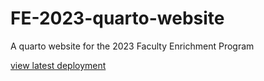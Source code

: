 # FE-2023-quarto-website
A quarto website for the 2023 Faculty Enrichment Program

[view latest deployment](https://numalariamodeling.girhub.io/FE-2023-quarto-website/)
